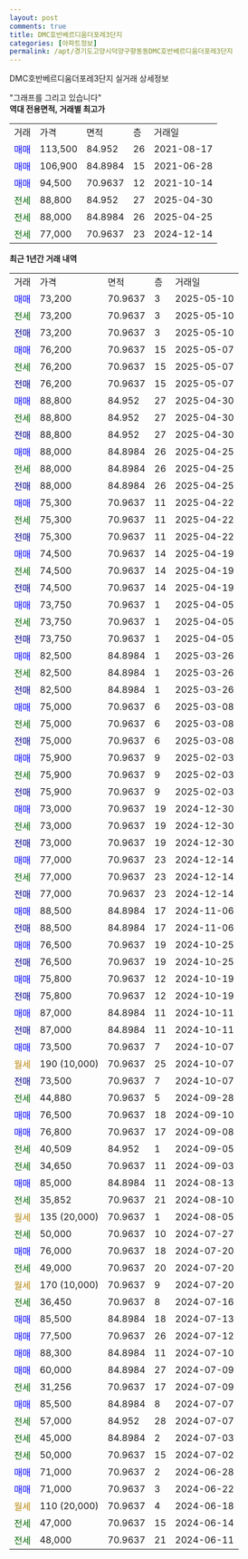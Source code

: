 ```yaml
---
layout: post
comments: true
title: DMC호반베르디움더포레3단지
categories: [아파트정보]
permalink: /apt/경기도고양시덕양구향동동DMC호반베르디움더포레3단지
---
```


DMC호반베르디움더포레3단지 실거래 상세정보

<script type="text/javascript">
  google.charts.load('current', {'packages':['line', 'corechart']});
  google.charts.setOnLoadCallback(drawChart);

  function drawChart() {
    var data = new google.visualization.DataTable();
    data.addColumn('date', '거래일');
    data.addColumn('number', "매매");
    data.addColumn('number', "전세");
    data.addColumn('number', "전매");

    data.addRows([[new Date(Date.parse("2025-05-10")), 73200, null, null], [new Date(Date.parse("2025-05-10")), null, 73200, null], [new Date(Date.parse("2025-05-10")), null, null, 73200], [new Date(Date.parse("2025-05-07")), 76200, null, null], [new Date(Date.parse("2025-05-07")), null, 76200, null], [new Date(Date.parse("2025-05-07")), null, null, 76200], [new Date(Date.parse("2025-04-30")), 88800, null, null], [new Date(Date.parse("2025-04-30")), null, 88800, null], [new Date(Date.parse("2025-04-30")), null, null, 88800], [new Date(Date.parse("2025-04-25")), 88000, null, null], [new Date(Date.parse("2025-04-25")), null, 88000, null], [new Date(Date.parse("2025-04-25")), null, null, 88000], [new Date(Date.parse("2025-04-22")), 75300, null, null], [new Date(Date.parse("2025-04-22")), null, 75300, null], [new Date(Date.parse("2025-04-22")), null, null, 75300], [new Date(Date.parse("2025-04-19")), 74500, null, null], [new Date(Date.parse("2025-04-19")), null, 74500, null], [new Date(Date.parse("2025-04-19")), null, null, 74500], [new Date(Date.parse("2025-04-05")), 73750, null, null], [new Date(Date.parse("2025-04-05")), null, 73750, null], [new Date(Date.parse("2025-04-05")), null, null, 73750], [new Date(Date.parse("2025-03-26")), 82500, null, null], [new Date(Date.parse("2025-03-26")), null, 82500, null], [new Date(Date.parse("2025-03-26")), null, null, 82500], [new Date(Date.parse("2025-03-08")), 75000, null, null], [new Date(Date.parse("2025-03-08")), null, 75000, null], [new Date(Date.parse("2025-03-08")), null, null, 75000], [new Date(Date.parse("2025-02-03")), 75900, null, null], [new Date(Date.parse("2025-02-03")), null, 75900, null], [new Date(Date.parse("2025-02-03")), null, null, 75900], [new Date(Date.parse("2024-12-30")), 73000, null, null], [new Date(Date.parse("2024-12-30")), null, 73000, null], [new Date(Date.parse("2024-12-30")), null, null, 73000], [new Date(Date.parse("2024-12-14")), 77000, null, null], [new Date(Date.parse("2024-12-14")), null, 77000, null], [new Date(Date.parse("2024-12-14")), null, null, 77000], [new Date(Date.parse("2024-11-06")), 88500, null, null], [new Date(Date.parse("2024-11-06")), null, null, 88500], [new Date(Date.parse("2024-10-25")), 76500, null, null], [new Date(Date.parse("2024-10-25")), null, null, 76500], [new Date(Date.parse("2024-10-19")), 75800, null, null], [new Date(Date.parse("2024-10-19")), null, null, 75800], [new Date(Date.parse("2024-10-11")), 87000, null, null], [new Date(Date.parse("2024-10-11")), null, null, 87000], [new Date(Date.parse("2024-10-07")), 73500, null, null], [new Date(Date.parse("2024-10-07")), null, null, null], [new Date(Date.parse("2024-10-07")), null, null, 73500], [new Date(Date.parse("2024-09-28")), null, 44880, null], [new Date(Date.parse("2024-09-10")), 76500, null, null], [new Date(Date.parse("2024-09-08")), 76800, null, null], [new Date(Date.parse("2024-09-05")), null, 40509, null], [new Date(Date.parse("2024-09-03")), null, 34650, null], [new Date(Date.parse("2024-08-13")), 85000, null, null], [new Date(Date.parse("2024-08-10")), null, 35852, null], [new Date(Date.parse("2024-08-05")), null, null, null], [new Date(Date.parse("2024-07-27")), null, 50000, null], [new Date(Date.parse("2024-07-20")), 76000, null, null], [new Date(Date.parse("2024-07-20")), null, 49000, null], [new Date(Date.parse("2024-07-20")), null, null, null], [new Date(Date.parse("2024-07-16")), null, 36450, null], [new Date(Date.parse("2024-07-13")), 85500, null, null], [new Date(Date.parse("2024-07-12")), 77500, null, null], [new Date(Date.parse("2024-07-10")), 88300, null, null], [new Date(Date.parse("2024-07-09")), 60000, null, null], [new Date(Date.parse("2024-07-09")), null, 31256, null], [new Date(Date.parse("2024-07-07")), 85500, null, null], [new Date(Date.parse("2024-07-07")), null, 57000, null], [new Date(Date.parse("2024-07-03")), null, 45000, null], [new Date(Date.parse("2024-07-02")), null, 50000, null], [new Date(Date.parse("2024-06-28")), 71000, null, null], [new Date(Date.parse("2024-06-22")), 71000, null, null], [new Date(Date.parse("2024-06-18")), null, null, null], [new Date(Date.parse("2024-06-14")), null, 47000, null], [new Date(Date.parse("2024-06-11")), null, 48000, null]]);

    var options = {
      hAxis: {
        format: 'yyyy/MM/dd'
      },    
      lineWidth: 0,
      pointsVisible: true,    
      title: '최근 1년간 유형별 실거래가 분포',
      legend: { position: 'bottom' }
    };

    var formatter = new google.visualization.NumberFormat({pattern:'###,###'} );
    formatter.format(data, 1);
    formatter.format(data, 2);
    
    setTimeout(function() {
        var chart = new google.visualization.LineChart(document.getElementById('columnchart_material'));
        chart.draw(data, (options));
        document.getElementById('loading').style.display = 'none';
    }, 200);
  }
</script>


<div id="loading" style="z-index:20; display: block; margin-left: 0px">"그래프를 그리고 있습니다"</div>
<div id="columnchart_material" style="width: 95%; margin-left: 0px; display: block"></div>
<!-- contents start -->
<b>역대 전용면적, 거래별 최고가</b>
<table class="sortable">
    <tr>
      <td>거래</td>
      <td>가격</td>
      <td>면적</td>
      <td>층</td>
      <td>거래일</td>
    </tr>
        <tr>
          <td><a style="color: blue">매매</a></td>
          <td>113,500</td>
          <td>84.952</td>
          <td>26</td>
          <td>2021-08-17</td>
        </tr>            <tr>
          <td><a style="color: blue">매매</a></td>
          <td>106,900</td>
          <td>84.8984</td>
          <td>15</td>
          <td>2021-06-28</td>
        </tr>            <tr>
          <td><a style="color: blue">매매</a></td>
          <td>94,500</td>
          <td>70.9637</td>
          <td>12</td>
          <td>2021-10-14</td>
        </tr>        
        <tr>
              <td><a style="color: darkgreen">전세</a></td>
              <td>88,800</td>
              <td>84.952</td>
              <td>27</td>
              <td>2025-04-30</td>
            </tr>            <tr>
              <td><a style="color: darkgreen">전세</a></td>
              <td>88,000</td>
              <td>84.8984</td>
              <td>26</td>
              <td>2025-04-25</td>
            </tr>            <tr>
              <td><a style="color: darkgreen">전세</a></td>
              <td>77,000</td>
              <td>70.9637</td>
              <td>23</td>
              <td>2024-12-14</td>
            </tr>        
    
</table>

<b>최근 1년간 거래 내역</b>

<table class="sortable">
    <tr>
      <td>거래</td>
      <td>가격</td>
      <td>면적</td>
      <td>층</td>
      <td>거래일</td>
    </tr>
    <tr>
      <td><a style="color: blue">매매</a></td>
      <td>73,200</td>
      <td>70.9637</td>
      <td>3</td>
      <td>2025-05-10</td>
    </tr>          <tr>
      <td><a style="color: darkgreen">전세</a></td>
      <td>73,200</td>
      <td>70.9637</td>
      <td>3</td>
      <td>2025-05-10</td>
    </tr>          <tr>
      <td><a style="color: darkblue">전매</a></td>
      <td>73,200</td>
      <td>70.9637</td>
      <td>3</td>
      <td>2025-05-10</td>
    </tr>          <tr>
      <td><a style="color: blue">매매</a></td>
      <td>76,200</td>
      <td>70.9637</td>
      <td>15</td>
      <td>2025-05-07</td>
    </tr>          <tr>
      <td><a style="color: darkgreen">전세</a></td>
      <td>76,200</td>
      <td>70.9637</td>
      <td>15</td>
      <td>2025-05-07</td>
    </tr>          <tr>
      <td><a style="color: darkblue">전매</a></td>
      <td>76,200</td>
      <td>70.9637</td>
      <td>15</td>
      <td>2025-05-07</td>
    </tr>          <tr>
      <td><a style="color: blue">매매</a></td>
      <td>88,800</td>
      <td>84.952</td>
      <td>27</td>
      <td>2025-04-30</td>
    </tr>          <tr>
      <td><a style="color: darkgreen">전세</a></td>
      <td>88,800</td>
      <td>84.952</td>
      <td>27</td>
      <td>2025-04-30</td>
    </tr>          <tr>
      <td><a style="color: darkblue">전매</a></td>
      <td>88,800</td>
      <td>84.952</td>
      <td>27</td>
      <td>2025-04-30</td>
    </tr>          <tr>
      <td><a style="color: blue">매매</a></td>
      <td>88,000</td>
      <td>84.8984</td>
      <td>26</td>
      <td>2025-04-25</td>
    </tr>          <tr>
      <td><a style="color: darkgreen">전세</a></td>
      <td>88,000</td>
      <td>84.8984</td>
      <td>26</td>
      <td>2025-04-25</td>
    </tr>          <tr>
      <td><a style="color: darkblue">전매</a></td>
      <td>88,000</td>
      <td>84.8984</td>
      <td>26</td>
      <td>2025-04-25</td>
    </tr>          <tr>
      <td><a style="color: blue">매매</a></td>
      <td>75,300</td>
      <td>70.9637</td>
      <td>11</td>
      <td>2025-04-22</td>
    </tr>          <tr>
      <td><a style="color: darkgreen">전세</a></td>
      <td>75,300</td>
      <td>70.9637</td>
      <td>11</td>
      <td>2025-04-22</td>
    </tr>          <tr>
      <td><a style="color: darkblue">전매</a></td>
      <td>75,300</td>
      <td>70.9637</td>
      <td>11</td>
      <td>2025-04-22</td>
    </tr>          <tr>
      <td><a style="color: blue">매매</a></td>
      <td>74,500</td>
      <td>70.9637</td>
      <td>14</td>
      <td>2025-04-19</td>
    </tr>          <tr>
      <td><a style="color: darkgreen">전세</a></td>
      <td>74,500</td>
      <td>70.9637</td>
      <td>14</td>
      <td>2025-04-19</td>
    </tr>          <tr>
      <td><a style="color: darkblue">전매</a></td>
      <td>74,500</td>
      <td>70.9637</td>
      <td>14</td>
      <td>2025-04-19</td>
    </tr>          <tr>
      <td><a style="color: blue">매매</a></td>
      <td>73,750</td>
      <td>70.9637</td>
      <td>1</td>
      <td>2025-04-05</td>
    </tr>          <tr>
      <td><a style="color: darkgreen">전세</a></td>
      <td>73,750</td>
      <td>70.9637</td>
      <td>1</td>
      <td>2025-04-05</td>
    </tr>          <tr>
      <td><a style="color: darkblue">전매</a></td>
      <td>73,750</td>
      <td>70.9637</td>
      <td>1</td>
      <td>2025-04-05</td>
    </tr>          <tr>
      <td><a style="color: blue">매매</a></td>
      <td>82,500</td>
      <td>84.8984</td>
      <td>1</td>
      <td>2025-03-26</td>
    </tr>          <tr>
      <td><a style="color: darkgreen">전세</a></td>
      <td>82,500</td>
      <td>84.8984</td>
      <td>1</td>
      <td>2025-03-26</td>
    </tr>          <tr>
      <td><a style="color: darkblue">전매</a></td>
      <td>82,500</td>
      <td>84.8984</td>
      <td>1</td>
      <td>2025-03-26</td>
    </tr>          <tr>
      <td><a style="color: blue">매매</a></td>
      <td>75,000</td>
      <td>70.9637</td>
      <td>6</td>
      <td>2025-03-08</td>
    </tr>          <tr>
      <td><a style="color: darkgreen">전세</a></td>
      <td>75,000</td>
      <td>70.9637</td>
      <td>6</td>
      <td>2025-03-08</td>
    </tr>          <tr>
      <td><a style="color: darkblue">전매</a></td>
      <td>75,000</td>
      <td>70.9637</td>
      <td>6</td>
      <td>2025-03-08</td>
    </tr>          <tr>
      <td><a style="color: blue">매매</a></td>
      <td>75,900</td>
      <td>70.9637</td>
      <td>9</td>
      <td>2025-02-03</td>
    </tr>          <tr>
      <td><a style="color: darkgreen">전세</a></td>
      <td>75,900</td>
      <td>70.9637</td>
      <td>9</td>
      <td>2025-02-03</td>
    </tr>          <tr>
      <td><a style="color: darkblue">전매</a></td>
      <td>75,900</td>
      <td>70.9637</td>
      <td>9</td>
      <td>2025-02-03</td>
    </tr>          <tr>
      <td><a style="color: blue">매매</a></td>
      <td>73,000</td>
      <td>70.9637</td>
      <td>19</td>
      <td>2024-12-30</td>
    </tr>          <tr>
      <td><a style="color: darkgreen">전세</a></td>
      <td>73,000</td>
      <td>70.9637</td>
      <td>19</td>
      <td>2024-12-30</td>
    </tr>          <tr>
      <td><a style="color: darkblue">전매</a></td>
      <td>73,000</td>
      <td>70.9637</td>
      <td>19</td>
      <td>2024-12-30</td>
    </tr>          <tr>
      <td><a style="color: blue">매매</a></td>
      <td>77,000</td>
      <td>70.9637</td>
      <td>23</td>
      <td>2024-12-14</td>
    </tr>          <tr>
      <td><a style="color: darkgreen">전세</a></td>
      <td>77,000</td>
      <td>70.9637</td>
      <td>23</td>
      <td>2024-12-14</td>
    </tr>          <tr>
      <td><a style="color: darkblue">전매</a></td>
      <td>77,000</td>
      <td>70.9637</td>
      <td>23</td>
      <td>2024-12-14</td>
    </tr>          <tr>
      <td><a style="color: blue">매매</a></td>
      <td>88,500</td>
      <td>84.8984</td>
      <td>17</td>
      <td>2024-11-06</td>
    </tr>          <tr>
      <td><a style="color: darkblue">전매</a></td>
      <td>88,500</td>
      <td>84.8984</td>
      <td>17</td>
      <td>2024-11-06</td>
    </tr>          <tr>
      <td><a style="color: blue">매매</a></td>
      <td>76,500</td>
      <td>70.9637</td>
      <td>19</td>
      <td>2024-10-25</td>
    </tr>          <tr>
      <td><a style="color: darkblue">전매</a></td>
      <td>76,500</td>
      <td>70.9637</td>
      <td>19</td>
      <td>2024-10-25</td>
    </tr>          <tr>
      <td><a style="color: blue">매매</a></td>
      <td>75,800</td>
      <td>70.9637</td>
      <td>12</td>
      <td>2024-10-19</td>
    </tr>          <tr>
      <td><a style="color: darkblue">전매</a></td>
      <td>75,800</td>
      <td>70.9637</td>
      <td>12</td>
      <td>2024-10-19</td>
    </tr>          <tr>
      <td><a style="color: blue">매매</a></td>
      <td>87,000</td>
      <td>84.8984</td>
      <td>11</td>
      <td>2024-10-11</td>
    </tr>          <tr>
      <td><a style="color: darkblue">전매</a></td>
      <td>87,000</td>
      <td>84.8984</td>
      <td>11</td>
      <td>2024-10-11</td>
    </tr>          <tr>
      <td><a style="color: blue">매매</a></td>
      <td>73,500</td>
      <td>70.9637</td>
      <td>7</td>
      <td>2024-10-07</td>
    </tr>          <tr>
      <td><a style="color: darkgoldenrod">월세</a></td>
      <td>190 (10,000)</td>
      <td>70.9637</td>
      <td>25</td>
      <td>2024-10-07</td>
    </tr>          <tr>
      <td><a style="color: darkblue">전매</a></td>
      <td>73,500</td>
      <td>70.9637</td>
      <td>7</td>
      <td>2024-10-07</td>
    </tr>          <tr>
      <td><a style="color: darkgreen">전세</a></td>
      <td>44,880</td>
      <td>70.9637</td>
      <td>5</td>
      <td>2024-09-28</td>
    </tr>          <tr>
      <td><a style="color: blue">매매</a></td>
      <td>76,500</td>
      <td>70.9637</td>
      <td>18</td>
      <td>2024-09-10</td>
    </tr>          <tr>
      <td><a style="color: blue">매매</a></td>
      <td>76,800</td>
      <td>70.9637</td>
      <td>17</td>
      <td>2024-09-08</td>
    </tr>          <tr>
      <td><a style="color: darkgreen">전세</a></td>
      <td>40,509</td>
      <td>84.952</td>
      <td>1</td>
      <td>2024-09-05</td>
    </tr>          <tr>
      <td><a style="color: darkgreen">전세</a></td>
      <td>34,650</td>
      <td>70.9637</td>
      <td>11</td>
      <td>2024-09-03</td>
    </tr>          <tr>
      <td><a style="color: blue">매매</a></td>
      <td>85,000</td>
      <td>84.8984</td>
      <td>11</td>
      <td>2024-08-13</td>
    </tr>          <tr>
      <td><a style="color: darkgreen">전세</a></td>
      <td>35,852</td>
      <td>70.9637</td>
      <td>21</td>
      <td>2024-08-10</td>
    </tr>          <tr>
      <td><a style="color: darkgoldenrod">월세</a></td>
      <td>135 (20,000)</td>
      <td>70.9637</td>
      <td>1</td>
      <td>2024-08-05</td>
    </tr>          <tr>
      <td><a style="color: darkgreen">전세</a></td>
      <td>50,000</td>
      <td>70.9637</td>
      <td>10</td>
      <td>2024-07-27</td>
    </tr>          <tr>
      <td><a style="color: blue">매매</a></td>
      <td>76,000</td>
      <td>70.9637</td>
      <td>18</td>
      <td>2024-07-20</td>
    </tr>          <tr>
      <td><a style="color: darkgreen">전세</a></td>
      <td>49,000</td>
      <td>70.9637</td>
      <td>20</td>
      <td>2024-07-20</td>
    </tr>          <tr>
      <td><a style="color: darkgoldenrod">월세</a></td>
      <td>170 (10,000)</td>
      <td>70.9637</td>
      <td>9</td>
      <td>2024-07-20</td>
    </tr>          <tr>
      <td><a style="color: darkgreen">전세</a></td>
      <td>36,450</td>
      <td>70.9637</td>
      <td>8</td>
      <td>2024-07-16</td>
    </tr>          <tr>
      <td><a style="color: blue">매매</a></td>
      <td>85,500</td>
      <td>84.8984</td>
      <td>18</td>
      <td>2024-07-13</td>
    </tr>          <tr>
      <td><a style="color: blue">매매</a></td>
      <td>77,500</td>
      <td>70.9637</td>
      <td>26</td>
      <td>2024-07-12</td>
    </tr>          <tr>
      <td><a style="color: blue">매매</a></td>
      <td>88,300</td>
      <td>84.8984</td>
      <td>11</td>
      <td>2024-07-10</td>
    </tr>          <tr>
      <td><a style="color: blue">매매</a></td>
      <td>60,000</td>
      <td>84.8984</td>
      <td>27</td>
      <td>2024-07-09</td>
    </tr>          <tr>
      <td><a style="color: darkgreen">전세</a></td>
      <td>31,256</td>
      <td>70.9637</td>
      <td>17</td>
      <td>2024-07-09</td>
    </tr>          <tr>
      <td><a style="color: blue">매매</a></td>
      <td>85,500</td>
      <td>84.8984</td>
      <td>8</td>
      <td>2024-07-07</td>
    </tr>          <tr>
      <td><a style="color: darkgreen">전세</a></td>
      <td>57,000</td>
      <td>84.952</td>
      <td>28</td>
      <td>2024-07-07</td>
    </tr>          <tr>
      <td><a style="color: darkgreen">전세</a></td>
      <td>45,000</td>
      <td>84.8984</td>
      <td>2</td>
      <td>2024-07-03</td>
    </tr>          <tr>
      <td><a style="color: darkgreen">전세</a></td>
      <td>50,000</td>
      <td>70.9637</td>
      <td>15</td>
      <td>2024-07-02</td>
    </tr>          <tr>
      <td><a style="color: blue">매매</a></td>
      <td>71,000</td>
      <td>70.9637</td>
      <td>2</td>
      <td>2024-06-28</td>
    </tr>          <tr>
      <td><a style="color: blue">매매</a></td>
      <td>71,000</td>
      <td>70.9637</td>
      <td>3</td>
      <td>2024-06-22</td>
    </tr>          <tr>
      <td><a style="color: darkgoldenrod">월세</a></td>
      <td>110 (20,000)</td>
      <td>70.9637</td>
      <td>4</td>
      <td>2024-06-18</td>
    </tr>          <tr>
      <td><a style="color: darkgreen">전세</a></td>
      <td>47,000</td>
      <td>70.9637</td>
      <td>15</td>
      <td>2024-06-14</td>
    </tr>          <tr>
      <td><a style="color: darkgreen">전세</a></td>
      <td>48,000</td>
      <td>70.9637</td>
      <td>21</td>
      <td>2024-06-11</td>
    </tr>      </table>
<!-- contents end -->    

